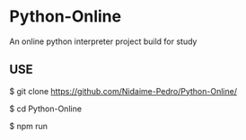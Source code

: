 # Python-Online
An online python interpreter project build for study

## USE
$ git clone https://github.com/Nidaime-Pedro/Python-Online/

$ cd Python-Online

$ npm run
